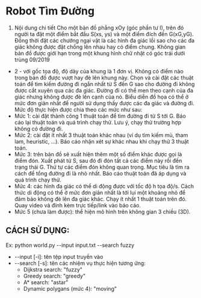 Robot Tìm Đường
=============================================
1. Nội dung chi tiết
Cho một bản đồ phẳng xOy (góc phần tư I), trên đó người ta đặt một điểm bắt đầu
S(xs, ys) và một điểm đích đến G(xG,yG). Đồng thời đặt các chướng ngại vật là các hình
đa giác lồi sao cho các đa giác không được đặt chồng lên nhau hay có điểm chung.
Không gian bản đồ được giới hạn trong một khung hình chữ nhật có góc trái dưới trùng
09/2019
- 2 -
với gốc tọa độ, độ dày của khung là 1 đơn vị. Không có điểm nào trong bản đồ được vượt
hay đè lên khung này.
Chọn và cài đặt các thuật toán để tìm kiếm đường đi ngắn nhất từ S đến G sao cho
đường đi không được cắt xuyên qua các đa giác. Đường đi có thể men theo cạnh của đa
giác nhưng không được đè lên cạnh của nó. Biểu diễn đồ họa có thể ở mức đơn giản nhất
để người sử dụng thấy được các đa giác và đường đi.
Mức độ thực hiện được chia theo các mức như sau:
- Mức 1: cài đặt thành công 1 thuật toán để tìm đường đi từ S tới G. Báo
cáo lại thuật toán và quá trình chạy thử. Lưu ý, chạy thử trường hợp không có
đường đi.
- Mức 2: cài đặt ít nhất 3 thuật toán khác nhau (ví dụ tìm kiếm mù, tham
lam, heuristic, …). Báo cáo nhận xét sự khác nhau khi chạy thử 3 thuật toán.
- Mức 3: trên bản đồ sẽ xuất hiện thêm một số điểm khác được gọi là
điểm đón. Xuất phát từ S, sau đó đi đón tất cả các điểm này rồi đến trạng thái
G. Thứ tự các điểm đón không quan trọng. Mục tiêu là tìm ra cách để tổng
đường đi là nhỏ nhất. Báo cáo thuật toán đã áp dụng và quá trình chạy thử.
- Mức 4: các hình đa giác có thể di động được với tốc độ h
tọa độ/s. Cách thức di động có thể ở mức đơn giản nhất là tới lui một khoảng
nhỏ để đảm bảo không đè lên đa giác khác. Chạy ít nhất 1 thuật toán trên đó.
Quay video và đính kèm trực tiếp/link vào báo cáo.
- Mức 5 (chưa làm được): thể hiện mô hình trên không gian 3 chiều (3D).

CÁCH SỬ DỤNG:
-
 Ex: python world.py --input input.txt --search fuzzy
  + --input [-i]: tên tệp input truyền vào
  + --search [-s]: tên các nhiệm vụ thực hiện tương ứng:
      - Dijkstra search: "fuzzy"
      - Greedy search: "greedy"
      - A* search: "astar"
      - Dynamic polygans (mức 4): "moving"
